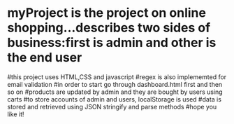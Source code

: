 # myProject is the project on online shopping...describes two sides of business:first is admin and other is the end user
#this project uses HTML,CSS and javascript
#regex is also implememted for email validation
#in order to start go through dashboard.html first and then so on
#products are updated by admin and they are bought by users using carts
#to store accounts of admin and users, localStorage is used
#data is stored and retrieved using JSON stringify and parse methods
#hope you like it!
